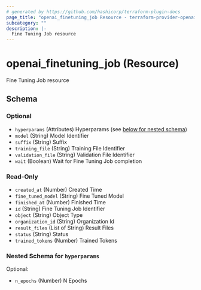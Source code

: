 ```yaml
---
# generated by https://github.com/hashicorp/terraform-plugin-docs
page_title: "openai_finetuning_job Resource - terraform-provider-openai"
subcategory: ""
description: |-
  Fine Tuning Job resource
---
```


# openai_finetuning_job (Resource)

Fine Tuning Job resource



<!-- schema generated by tfplugindocs -->
## Schema

### Optional

- `hyperparams` (Attributes) Hyperparams (see [below for nested schema](#nestedatt--hyperparams))
- `model` (String) Model Identifier
- `suffix` (String) Suffix
- `training_file` (String) Training File Identifier
- `validation_file` (String) Validation File Identifier
- `wait` (Boolean) Wait for Fine Tuning Job completion

### Read-Only

- `created_at` (Number) Created Time
- `fine_tuned_model` (String) Fine Tuned Model
- `finished_at` (Number) Finished Time
- `id` (String) Fine Tuning Job Identifier
- `object` (String) Object Type
- `organization_id` (String) Organization Id
- `result_files` (List of String) Result Files
- `status` (String) Status
- `trained_tokens` (Number) Trained Tokens

<a id="nestedatt--hyperparams"></a>
### Nested Schema for `hyperparams`

Optional:

- `n_epochs` (Number) N Epochs
